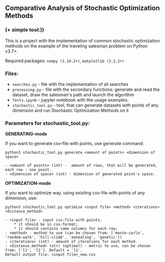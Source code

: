 ## Comparative Analysis of Stochastic Optimization Methods
### (+ simple tool:))


This is a project with the implementation of common stochastic optimization methods on the example of the traveling salesman problem on Python v3.7+.

Required packages: `numpy (1.19.2+)`, `matplotlib (3.2.2+)`

### Files:
* `searches.py` - file with the implementation of all searches
* `processing.py` - file with the secondary functions: generate and read the dataset, draw the salesman's path and launch the algorithm
* `Tests.ipynb` - jupyter notebook with the usage examples.
* `stochastic_tool.py` - tool, that can generate datasets with points of any dimension and run Stochastic Optimization Methods on it

### Parameters for stochastic_tool.py:
__GENERATING-mode__

If you want to generate csv-file with points, use generate command:

`python3 stochastic_tool.py generate <amount of points> <dimension of space>`

    - <amount of points> (int) -  amount of rows, that will be generated, each row - one point.
    - <dimension of space> (int) - dimension of generated point's space.
    
__OPTIMIZATION-mode__

If you want to optimize way, using  existing csv-file with points of any dimension, use:

`python3 stochastic_tool.py optimize <input file> <method> <iterations> <distance_method>`

    - <input file> - input csv-file with points.
        * it should be in csv-format;
        * it should contains same columns for each row;
    - <method> - method to use (can be chosen from: ['monte-carlo', 'random-walk', 'hill-climb', 'annealing', 'genetic'])
    - <iterations> (int) - amount of iterations for each method.
    - <distance_method> (str) (optimal) - metric to use, can be chosen from: ['l1', 'l2']. Default = 'l1'.
    Default output file: <input file>_new.csv